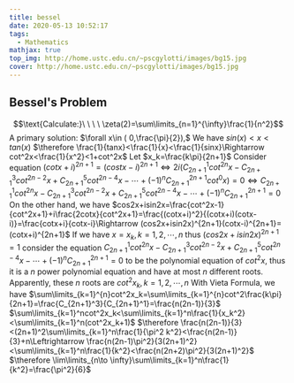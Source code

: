 ```yaml
---
title: bessel
date: 2020-05-13 10:52:17
tags:
  - Mathematics
mathjax: true
top_img: http://home.ustc.edu.cn/~pscgylotti/images/bg15.jpg
cover: http://home.ustc.edu.cn/~pscgylotti/images/bg15.jpg
---
```


## Bessel's Problem
$$\text{Calculate:}\ \ \ \ \zeta(2)=\sum\limits_{n=1}^{\infty}\frac{1}{n^2}$$
A primary solution:
$\forall x\in ( 0,\frac{\pi}{2}),$  We have  $sin(x)<x<tan(x)$
$\therefore \frac{1}{tanx}<\frac{1}{x}<\frac{1}{sinx}\Rightarrow cot^2x<\frac{1}{x^2}<1+cot^2x$
Let  $x_k=\frac{k\pi}{2n+1}$
Consider equation $(cotx+i)^{2n+1}=(costx-i)^{2n+1}\Leftrightarrow 2i(C_{2n+1}^1cot^{2n}x-C_{2n+1}^3cot^{2n-2}x+C_{2n+1}^5cot^{2n-4}x-\cdots+(-1)^nC_{2n+1}^{2n+1}cot^0x)=0\Leftrightarrow C_{2n+1}^1cot^{2n}x-C_{2n+1}^3cot^{2n-2}x+C_{2n+1}^5cot^{2n-4}x-\cdots+(-1)^nC_{2n+1}^{2n+1}=0$
On the other hand, we have  $cos2x+isin2x=\frac{cot^2x-1}{cot^2x+1}+i\frac{2cotx}{cot^2x+1}=\frac{(cotx+i)^2}{(cotx+i)(cotx-i)}=\frac{cotx+i}{cotx-i}\Rightarrow (cos2x+isin2x)^{2n+1}(cotx-i)^{2n+1}=(cotx+i)^{2n+1}$
If we have $x=x_k,k=1,2,\cdots,n$ thus $(cos2x+isin2x)^{2n+1}=1$
consider the equation $C_{2n+1}^1cot^{2n}x-C_{2n+1}^3cot^{2n-2}x+C_{2n+1}^5cot^{2n-4}x-\cdots+(-1)^nC_{2n+1}^{2n+1}=0$  to be the polynomial equation of $cot^2x$, thus it is a $n$ power polynomial equation and have at most $n$ different roots.
Apparently, these $n$ roots are $cot^2x_k,k=1,2,\cdots,n$
With Vieta Formula, we have $\sum\limits_{k=1}^{n}cot^2x_k=\sum\limits_{k=1}^{n}cot^2\frac{k\pi}{2n+1}=\frac{C_{2n+1}^3}{C_{2n+1}^1}=\frac{n(2n-1)}{3}$
$\sum\limits_{k=1}^ncot^2x_k<\sum\limits_{k=1}^n\frac{1}{x_k^2}<\sum\limits_{k=1}^n(cot^2x_k+1)$
$\therefore \frac{n(2n-1)}{3}<(2n+1)^2\sum\limits_{k=1}^n\frac{1}{\pi^2 k^2}<\frac{n(2n-1)}{3}+n\Leftrightarrow \frac{n(2n-1)\pi^2}{3(2n+1)^2}<\sum\limits_{k=1}^n\frac{1}{k^2}<\frac{n(2n+2)\pi^2}{3(2n+1)^2}$
$\therefore \lim\limits_{n\to \infty}\sum\limits_{k=1}^n\frac{1}{k^2}=\frac{\pi^2}{6}$
